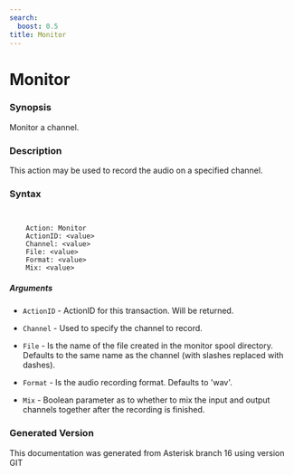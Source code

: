 ```yaml
---
search:
  boost: 0.5
title: Monitor
---
```


# Monitor

### Synopsis

Monitor a channel.

### Description

This action may be used to record the audio on a specified channel.<br>


### Syntax


```


    Action: Monitor
    ActionID: <value>
    Channel: <value>
    File: <value>
    Format: <value>
    Mix: <value>

```
##### Arguments


* `ActionID` - ActionID for this transaction. Will be returned.<br>

* `Channel` - Used to specify the channel to record.<br>

* `File` - Is the name of the file created in the monitor spool directory. Defaults to the same name as the channel (with slashes replaced with dashes).<br>

* `Format` - Is the audio recording format. Defaults to 'wav'.<br>

* `Mix` - Boolean parameter as to whether to mix the input and output channels together after the recording is finished.<br>


### Generated Version

This documentation was generated from Asterisk branch 16 using version GIT 